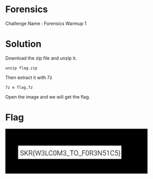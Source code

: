 # Forensics

Challenge Name : Forensics Warmup 1

# Solution

Download the zip file and unzip it.
```
unzip flag.zip
```

Then extract it with 7z
```
7z e flag.7z
```

Open the image and we will get the flag.

# Flag

![](https://github.com/H0j3n/EzpzCTF/blob/main/src/Pasted%20image%2020210609131431.png)